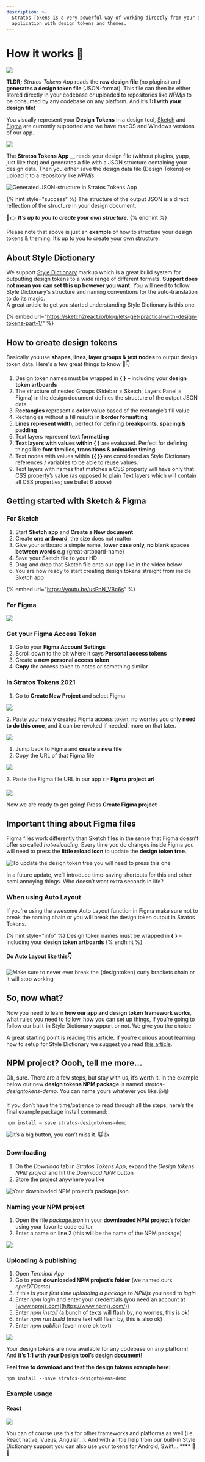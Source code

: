 ```yaml
---
description: >-
  Stratos Tokens is a very powerful way of working directly from your design
  application with design tokens and themes.
---
```


# How it works 🧰

![](../../.gitbook/assets/tokens2021workflow.png)

**TLDR;** _Stratos Tokens App_ reads the **raw design file** (no plugins) and **generates a design token file** (JSON-format). This file can then be either stored directly in your codebase or uploaded to repositories like _NPMjs_ to be consumed by any codebase on any platform. And it’s **1:1 with your design file!**

You visually represent your **Design Tokens** in a design tool, [Sketch](https://www.sketch.com) and [Figma](https://www.figma.com/) are currently supported and we have macOS and Windows versions of our app.

![](../../.gitbook/assets/tokens-2021-sketch.png)

The **Stratos Tokens App** __ reads your design file (without plugins, yupp, just like that) and generates a file with a JSON structure containing your design data. Then you either save the design data file (Design Tokens) or upload it to a repository like _NPMjs_.

![Generated JSON-structure in Stratos Tokens App](../../.gitbook/assets/ska-rmklipp-2020-04-28-09.30.24.png)

{% hint style="success" %}
The structure of the output JSON is a direct reflection of the structure in your design document.

🤖👉 _**It’s up to you to create your own structure.**_
{% endhint %}

Please note that above is just an **example** of how to structure your design tokens & theming. It’s up to you to create your own structure.

## About Style Dictionary

We support [Style Dictionary](https://amzn.github.io/style-dictionary/#/) markup which is a great build system for outputting design tokens to a wide range of different formats. **Support does not mean you can set this up however you want.** You will need to follow Style Dictionary's structure and naming conventions for the auto-translation to do its magic. \
A great article to get you started understanding Style Dictionary is this one.

{% embed url="https://sketch2react.io/blog/lets-get-practical-with-design-tokens-part-1/" %}



## How to create design tokens

Basically you use **shapes, lines, layer groups & text nodes** to output design token data. Here's a few great things to know 🤖👇

1. Design token names must be wrapped in **{ }** – including your **design token artboards**
2. The structure of nested Groups (Sidebar = Sketch, Layers Panel = Figma) in the design document defines the structure of the output JSON data
3. **Rectangles** represent a **color value** based of the rectangle’s fill value
4. Rectangles without a fill results in **border formatting**
5. **Lines represent width,** perfect for defining **breakpoints**, **spacing & padding**
6. Text layers represent **text formatting**
7. **Text layers with values within { }** are evaluated. Perfect for defining things like **font families, transitions & animation timing**
8. Text nodes with values within **\{{ \}}** are considered as Style Dictionary references / variables to be able to reuse values.&#x20;
9. Text layers with names that matches a CSS property will have only that CSS property’s value (as opposed to plain Text layers which will contain all CSS properties; see bullet 6 above)

## Getting started with Sketch & Figma

### For Sketch

1. Start **Sketch app** and **Create a New document**
2. Create **one artboard**, the size does not matter
3. Give your artboard a simple name, **lower case only, no blank spaces between words** e.g {great-artboard-name}
4. Save your Sketch file to your HD
5. Drag and drop that Sketch file onto our app like in the video below&#x20;
6. You are now ready to start creating design tokens straight from inside Sketch app

{% embed url="https://youtu.be/usPnN_VBc6s" %}

### For Figma

![](../../.gitbook/assets/figma-stratos-tokens.png)

### Get your Figma Access Token

1. Go to your **Figma Account Settings**
2. Scroll down to the bit where it says **Personal access tokens**
3. Create a **new personal access token**
4. **Copy** the access token to notes or something similar

### In Stratos Tokens 2021

1. Go to **Create New Project** and select Figma

![](../../.gitbook/assets/figma-start-here.png)

2\. Paste your newly created Figma access token, no worries you only **need to do this once**, and it can be revoked if needed, more on that later.

![](../../.gitbook/assets/figma-access-token.png)

1. Jump back to Figma and **create a new file**
2. Copy the URL of that Figma file&#x20;

![](../../.gitbook/assets/figma-copy-url.png)

3\. Paste the Figma file URL in our app 👉 **Figma project url**

![](../../.gitbook/assets/figma-paste-url.png)

Now we are ready to get going! Press **Create Figma project**&#x20;

## Important thing about Figma files

Figma files work differently than Sketch files in the sense that Figma doesn’t offer so called _hot-reloading_. Every time you do changes inside Figma you will need to press the **little reload icon** to update the **design token tree**.

![To update the design token tree you will need to press this one](../../.gitbook/assets/figma-refresh.png)

In a future update, we’ll introduce time-saving shortcuts for this and other semi annoying things. Who doesn’t want extra seconds in life?

### When using Auto Layout

If you're using the awesome Auto Layout function in Figma make sure not to break the naming chain or you will break the design token output in Stratos Tokens.&#x20;

{% hint style="info" %}
Design token names must be wrapped in **{ }** – including your **design token artboards**
{% endhint %}

#### Do Auto Layout like this👇

![Make sure to never ever break the {designtoken} curly brackets chain or it will stop working](../../.gitbook/assets/cleanshot-2021-06-29-at-15.42.20.gif)

## So, now what?

Now you need to learn **how our app and design token framework works**, what rules you need to follow, how you can set up things, if you’re going to follow our built-in Style Dictionary support or not. We give you the choice.

A great starting point is reading [this article](https://sketch2react.io/blog/the-different-levels-of-design-token-designing/). If you’re curious about learning how to setup for Style Dictionary we suggest you read [this article](https://sketch2react.io/blog/lets-get-practical-with-design-tokens-part-1/).

## NPM project? Oooh, tell me more…

Ok, sure. There are a few steps, but stay with us, it’s worth it. In the example below our new **design tokens NPM package** is named _stratos-designtokens-demo_. You can name yours whatever you like.👍😄

If you don’t have the time/patience to read through all the steps; here’s the final example package install command:

```
npm install — save stratos-designtokens-demo
```

![It’s a big button, you can’t miss it. 😺👍](../../.gitbook/assets/ska-rmklipp-2020-04-28-09.39.41.png)

### Downloading

1. On the _Download_ tab in _Stratos Tokens App_, expand the _Design tokens NPM project_ and hit the _Download NPM_ button
2. Store the project anywhere you like

![Your downloaded NPM project’s package.json](../../.gitbook/assets/1-qehtjbacmtze\_rxvh8hmmg.png)

### Naming your NPM project

1. Open the file _package.json_ in your **downloaded NPM project’s folder** using your favorite code editor
2. Enter a name on line 2 (this will be the name of the NPM package)

![](../../.gitbook/assets/1-x30-64xmlugmx23odwc\_ja.png)

### Uploading & publishing

1. Open _Terminal App_
2. Go to your **downloaded NPM project’s folder** (we named ours _npmDTDemo_)
3. If this is your _first time uploading a package_ to _NPMjs_ you need to _login_
4. Enter _npm login_ and enter your credentials (you need an account at [www.npmjs.com](https://www.npmjs.com/))
5. Enter _npm install_ (a bunch of texts will flash by, no worries, this is ok)
6. Enter _npm run build_ (more text will flash by, this is also ok)
7. Enter _npm publish_ (even more ok text)

![](../../.gitbook/assets/1-r9b9xz5y8\_bflbdwwgwjma.png)

Your design tokens are now available for any codebase on any platform! And **it’s 1:1 with your Design tool’s design document!**

**Feel free to download and test the design tokens example here:**

```
npm install --save stratos-designtokens-demo
```

### Example usage <a href="#dbf2" id="dbf2"></a>

#### React

![](../../.gitbook/assets/1-lhpat6rkwo6xtly2zg0rua.png)

You can of course use this for other frameworks and platforms as well  (i.e. React native, Vue.js, Angular...). And with a little help from our built-in Style Dictionary support you can also use your tokens for Android, Swift… **** 🤖💪
